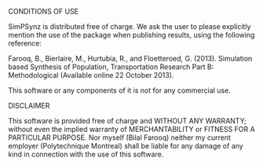 CONDITIONS OF USE

SimPSynz is distributed free of charge. We ask the user to please explicitly mention the use of the package when publishing results, using the following reference:

Farooq, B., Bierlaire, M., Hurtubia, R., and Floetteroed, G. (2013). Simulation based Synthesis of Population, Transportation Research Part B: Methodological (Available online 22 October 2013).

This software or any components of it is not for any commercial use.

DISCLAIMER

This software is provided free of charge and WITHOUT ANY WARRANTY; without even the implied warranty of MERCHANTABILITY or FITNESS FOR A PARTICULAR PURPOSE. Nor myself (Bilal Farooq) neither my current employer (Polytechnique Montreal) shall be liable for any damage of any kind in connection with the use of this software.
